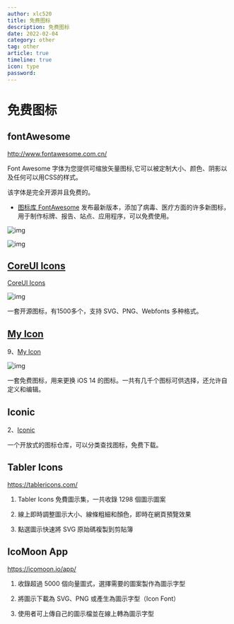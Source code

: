 ```yaml
---
author: xlc520
title: 免费图标
description: 免费图标
date: 2022-02-04
category: other
tag: other
article: true
timeline: true
icon: type
password: 
---
```

# 免费图标



## fontAwesome

http://www.fontawesome.com.cn/

Font Awesome 字体为您提供可缩放矢量图标,它可以被定制大小、颜色、阴影以及任何可以用CSS的样式。

该字体是完全开源并且免费的。

- [图标库 FontAwesome](https://blog.fontawesome.com/covid-19-awareness-icons/) 发布最新版本，添加了病毒、医疗方面的许多新图标，用于制作标牌、报告、站点、应用程序，可以免费使用。

![img](https://gh.xlc520.tk/xlc520/MyImage/raw/main/MdImg/1585276592729-e36f6bb4-1376-4b68-b65e-1347de4b127d.jpeg)

![img](https://gh.xlc520.tk/xlc520/MyImage/raw/main/MdImg/1585276592139-ba7a6370-b8c2-4d69-8229-3ec090878e71.jpeg)

## [CoreUI Icons](https://github.com/coreui/coreui-icons/blob/1.0.0/README.md)

[CoreUI Icons](https://github.com/coreui/coreui-icons/blob/1.0.0/README.md)

![img](https://gh.xlc520.tk/xlc520/MyImage/raw/main/MdImg/1581088594043-77ccae36-b552-4074-82b7-42498552f738.jpeg)



一套开源图标，有1500多个，支持 SVG、PNG、Webfonts 多种格式。

## [My Icon](https://myicon.io/)



9、[My Icon](https://myicon.io/)

![img](https://gh.xlc520.tk/xlc520/MyImage/raw/main/MdImg/1610067954359-a3d6d6be-4e08-412b-84f0-ba84c794ed09.jpeg)

一套免费图标，用来更换 iOS 14 的图标。一共有几千个图标可供选择，还允许自定义和编辑。

## Iconic

2、[Iconic](https://iconic.app/)

一个开放式的图标仓库，可以分类查找图标，免费下载。

## Tabler Icons

https://tablericons.com/

1. Tabler Icons 免費圖示集，一共收錄 1298 個圖示圖案
2. 線上即時調整圖示大小、線條粗細和顏色，即時在網頁預覽效果

1. 點選圖示快速將 SVG 原始碼複製到剪貼簿

## IcoMoon App

https://icomoon.io/app/

1. 收錄超過 5000 個向量圖式，選擇需要的圖案製作為圖示字型
2. 將圖示下載為 SVG、PNG 或產生為圖示字型（Icon Font）

1. 使用者可上傳自己的圖示檔並在線上轉為圖示字型